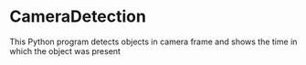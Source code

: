 # CameraDetection
This Python program detects objects in camera frame and shows the time in which the object was present
